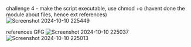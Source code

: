 challenge 4 - make the script executable, use chmod +o (havent done the module about files, hence ext references) 
![Screenshot 2024-10-10 225449](https://github.com/user-attachments/assets/2d34f760-5d3f-4c47-86ca-25fe9bcd8a94)


references GFG
![Screenshot 2024-10-10 225037](https://github.com/user-attachments/assets/a8501541-8f0f-4761-a3a6-e25d4ddbb890)
![Screenshot 2024-10-10 225013](https://github.com/user-attachments/assets/1d6e56bd-5274-45c8-bb72-22405e98fbe3)

